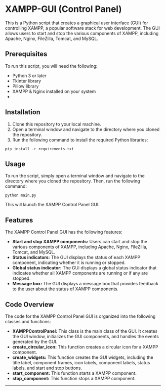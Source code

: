 # XAMPP-GUI (Control Panel)

This is a Python script that creates a graphical user interface (GUI) for controlling XAMPP, a popular software stack for web development. The GUI allows users to start and stop the various components of XAMPP, including Apache, Nginx, FileZilla, Tomcat, and MySQL.

## Prerequisites

To run this script, you will need the following:

* Python 3 or later
* Tkinter library
* Pillow library
* XAMPP & Nginx installed on your system
* 

## Installation

1. Clone this repository to your local machine.
2. Open a terminal window and navigate to the directory where you cloned the repository.
3. Run the following command to install the required Python libraries:

```
pip install -r requirements.txt
```

## Usage

To run the script, simply open a terminal window and navigate to the directory where you cloned the repository. Then, run the following command:

```
python main.py
```

This will launch the XAMPP Control Panel GUI.

## Features

The XAMPP Control Panel GUI has the following features:

* **Start and stop XAMPP components:** Users can start and stop the various components of XAMPP, including Apache, Nginx, FileZilla, Tomcat, and MySQL.
* **Status indicators:** The GUI displays the status of each XAMPP component, indicating whether it is running or stopped.
* **Global status indicator:** The GUI displays a global status indicator that indicates whether all XAMPP components are running or if any are stopped.
* **Message box:** The GUI displays a message box that provides feedback to the user about the status of XAMPP components.

## Code Overview

The code for the XAMPP Control Panel GUI is organized into the following classes and functions:

* **XAMPPControlPanel:** This class is the main class of the GUI. It creates the GUI window, initializes the GUI components, and handles the events generated by the GUI.
* **create_circular_icon:** This function creates a circular icon for a XAMPP component.
* **create_widgets:** This function creates the GUI widgets, including the title label, component frames, icon labels, component labels, status labels, and start and stop buttons.
* **start_component:** This function starts a XAMPP component.
* **stop_component:** This function stops a XAMPP component.
* **
